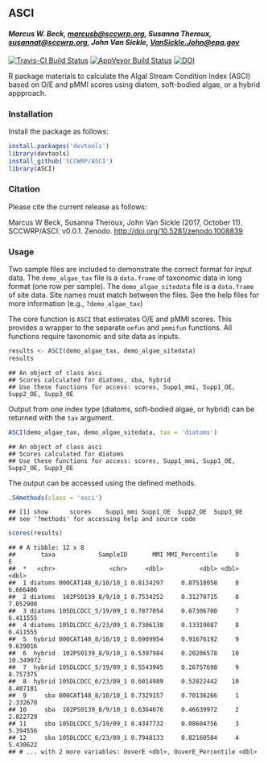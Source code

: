 
## ASCI

#### *Marcus W. Beck, marcusb@sccwrp.org, Susanna Theroux, susannat@sccwrp.org, John Van Sickle, VanSickle.John@epa.gov*

[![Travis-CI Build Status](https://travis-ci.org/SCCWRP/ASCI.svg?branch=master)](https://travis-ci.org/SCCWRP/ASCI)
[![AppVeyor Build Status](https://ci.appveyor.com/api/projects/status/github/SCCWRP/ASCI?branch=master&svg=true)](https://ci.appveyor.com/project/SCCWRP/ASCI)
[![DOI](https://zenodo.org/badge/106055957.svg)](https://zenodo.org/badge/latestdoi/106055957)

R package materials to calculate the Algal Stream Condition Index (ASCI) based on O/E and pMMI scores using diatom, soft-bodied algae, or a hybrid appproach.

### Installation

Install the package as follows:


```r
install.packages('devtools')
library(devtools)
install_github('SCCWRP/ASCI')
library(ASCI)
```

### Citation

Please cite the current release as follows:

Marcus W Beck, Susanna Theroux, John Van Sickle (2017, October 11). SCCWRP/ASCI: v0.0.1. Zenodo. http://doi.org/10.5281/zenodo.1008839

### Usage

Two sample files are included to demonstrate the correct format for input data. The `demo_algae_tax` file is a `data.frame` of taxonomic data in long format (one row per sample).  The `demo_algae_sitedata` file is a `data.frame` of site data.  Site names must match between the files. See the help files for more information (e.g., `?demo_algae_tax`)

The core function is `ASCI` that estimates O/E and pMMI scores.  This provides a wrapper to the separate `oefun` and `pmmifun` functions. All functions require taxonomic and site data as inputs. 


```r
results <- ASCI(demo_algae_tax, demo_algae_sitedata)
results
```

```
## An object of class asci 
## Scores calculated for diatoms, sba, hybrid 
## Use these functions for access: scores, Supp1_mmi, Supp1_OE, Supp2_OE, Supp3_OE
```

Output from one index type (diatoms, soft-bodied algae, or hybrid) can be returned with the `tax` argument.

```r
ASCI(demo_algae_tax, demo_algae_sitedata, tax = 'diatoms')
```

```
## An object of class asci 
## Scores calculated for diatoms 
## Use these functions for access: scores, Supp1_mmi, Supp1_OE, Supp2_OE, Supp3_OE
```

The output can be accessed using the defined methods.

```r
.S4methods(class = 'asci')
```

```
## [1] show      scores    Supp1_mmi Supp1_OE  Supp2_OE  Supp3_OE 
## see '?methods' for accessing help and source code
```

```r
scores(results)
```

```
## # A tibble: 12 x 8
##       taxa            SampleID       MMI MMI_Percentile     O         E
##  *   <chr>               <chr>     <dbl>          <dbl> <dbl>     <dbl>
##  1 diatoms 000CAT148_8/10/10_1 0.8134297     0.87518058     8  6.666486
##  2 diatoms  102PS0139_8/9/10_1 0.7534252     0.31270715     8  7.052908
##  3 diatoms 105DLCDCC_5/19/09_1 0.7877054     0.67306700     7  6.411555
##  4 diatoms 105DLCDCC_6/23/09_1 0.7306138     0.13319087     8  6.411555
##  5  hybrid 000CAT148_8/10/10_1 0.6909954     0.91676192     9  9.639016
##  6  hybrid  102PS0139_8/9/10_1 0.5397984     0.20206578    10 10.349072
##  7  hybrid 105DLCDCC_5/19/09_1 0.5543945     0.26757698     9  8.757375
##  8  hybrid 105DLCDCC_6/23/09_1 0.6014989     0.52822442    10  8.407181
##  9     sba 000CAT148_8/10/10_1 0.7329157     0.70136266     1  2.332670
## 10     sba  102PS0139_8/9/10_1 0.6364676     0.46639972     2  2.822729
## 11     sba 105DLCDCC_5/19/09_1 0.4347732     0.08604756     3  5.394556
## 12     sba 105DLCDCC_6/23/09_1 0.7948133     0.82160584     4  5.430622
## # ... with 2 more variables: OoverE <dbl>, OoverE_Percentile <dbl>
```



